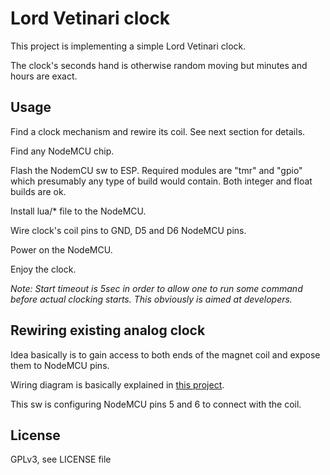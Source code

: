 # Lord Vetinari clock

This project is implementing a simple Lord Vetinari clock.

The clock's seconds hand is otherwise random moving but minutes and hours are exact.

## Usage

Find a clock mechanism and rewire its coil. See next section for details.

Find any NodeMCU chip.

Flash the NodemCU sw to ESP. Required modules are "tmr" and "gpio" which presumably any type of build would contain. Both integer and float builds are ok.

Install lua/* file to the NodeMCU.

Wire clock's coil pins to GND, D5 and D6 NodeMCU pins.

Power on the NodeMCU.

Enjoy the clock.

*Note: Start timeout is 5sec in order to allow one to run some command before actual clocking starts. This obviously is aimed at developers.*

## Rewiring existing analog clock

Idea basically is to gain access to both ends of the magnet coil and expose them to NodeMCU pins.

Wiring diagram is basically explained in [this project](https://www.cibomahto.com/2008/03/controlling-a-clock-with-an-arduino/).

This sw is configuring NodeMCU pins 5 and 6 to connect with the coil.

## License

GPLv3, see LICENSE file
